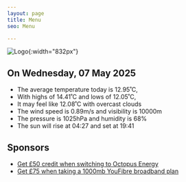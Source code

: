 ```yaml
---
layout: page
title: Menu
seo: Menu

---
```


![Logo](/images/logo.jpg){:width="832px"}

<!-- weather_marker starts -->
## On Wednesday, 07 May 2025

- The average temperature today is 12.95˚C,
- With highs of 14.41˚C and lows of 12.05˚C,
- It may feel like 12.08˚C with overcast clouds
- The wind speed is 0.89m/s and visibility is 10000m
- The pressure is 1025hPa and humidity is 68%
- The sun will rise at 04:27 and set at 19:41

<!-- weather_marker ends -->

## Sponsors

- [Get £50 credit when switching to Octopus Energy](https://bit.ly/3oD1nnS)
- [Get £75 when taking a 1000mb YouFibre broadband plan](https://aklam.io/91zWhU?)
